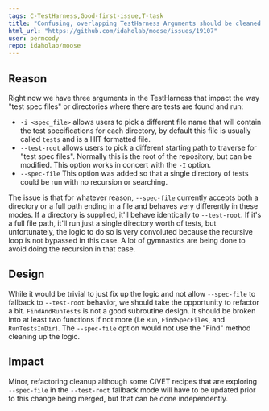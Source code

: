 ```yaml
---
tags: C-TestHarness,Good-first-issue,T-task
title: "Confusing, overlapping TestHarness Arguments should be cleaned up"
html_url: "https://github.com/idaholab/moose/issues/19107"
user: permcody
repo: idaholab/moose
---
```


## Reason
<!--Why do you need this feature or what is the enhancement?-->

Right now we have three arguments in the TestHarness that impact the way "test spec files" or directories where there are tests are found and run:

- `-i <spec_file>` allows users to pick a different file name that will contain the test specifications for each directory, by default this file is usually called `tests` and is a HIT formatted file.
- `--test-root` allows users to pick a different starting path to traverse for "test spec files". Normally this is the root of the repository, but can be modified. This option works in concert with the `-I` option.
- `--spec-file` This option was added so that a single directory of tests could be run with no recursion or searching. 

The issue is that for whatever reason, `--spec-file` currently accepts both a directory or a full path ending in a file and behaves very differently in these modes. If a directory is supplied, it'll behave identically to `--test-root`. If it's a full file path, it'll run just a single directory worth of tests, but unfortunately, the logic to do so is very convoluted because the recursive loop is not bypassed in this case. A lot of gymnastics are being done to avoid doing the recursion in that case.

## Design
<!--A concise description (design) of the enhancement.--->

While it would be trivial to just fix up the logic and not allow `--spec-file` to fallback to `--test-root` behavior, we should take the opportunity to refactor a bit. `FindAndRunTests` is not a good subroutine design. It should be broken into at least two functions if not more (i.e `Run`, `FindSpecFiles`, and `RunTestsInDir`). The `--spec-file` option would not use the "Find" method cleaning up the logic.

## Impact
<!--Will the enhancement change existing APIs or add something new?-->

Minor, refactoring cleanup although some CIVET recipes that are exploring `--spec-file` in the `--test-root` fallback mode will have to be updated prior to this change being merged, but that can be done independently.
